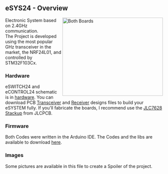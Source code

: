 ## eSYS24 - Overview
<img src="" alt="Both Boards" width="321" height="250" align="right"/>

Electronic System based on 2.4GHz communication.<br /> The Project is developed using the most popular GHz transceiver in the market, the NRF24L01, and controlled by STM32F103Cx.

### Hardware
eSWITCH24 and eCONTROL24 schematic is in [hardware](../hardware). You can download PCB [Transceiver](../hardware/Transceiver/PCB_Files) and [Receiver](../hardware/Receiver/PCB_Files) designs files to build your eSYSTEM fully. If you'll fabricate the boards, I recommend use the [JLC7628 Stackup](https://cart.jlcpcb.com/impedance?_ga=2.116811712.798095935.1647969093-664896489.1639745533) from JLCPCB.

### Firmware
Both Codes were written in the Arduino IDE. The Codes and the libs are available to download [here](../firmware).

### Images
Some pictures are available in this file to create a Spoiler of the project.

